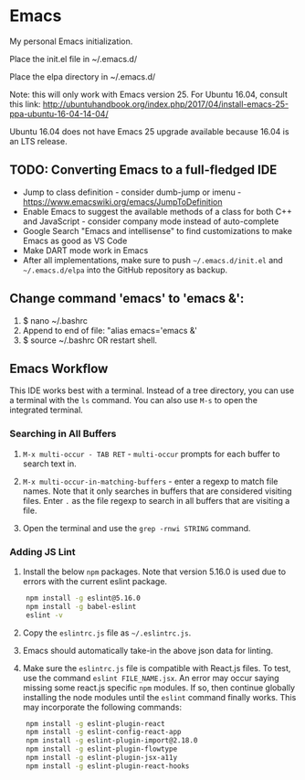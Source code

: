 # Emacs
My personal Emacs initialization.

Place the init.el file in ~/.emacs.d/

Place the elpa directory in ~/.emacs.d/

Note: this will only work with Emacs version 25. For Ubuntu 16.04, consult this link:
http://ubuntuhandbook.org/index.php/2017/04/install-emacs-25-ppa-ubuntu-16-04-14-04/

Ubuntu 16.04 does not have Emacs 25 upgrade available because 16.04
is an LTS release.

## TODO: Converting Emacs to a full-fledged IDE
* Jump to class definition - consider dumb-jump or imenu - https://www.emacswiki.org/emacs/JumpToDefinition
* Enable Emacs to suggest the available methods of a class for both
  C++ and JavaScript - consider company mode instead of
  auto-complete
* Google Search "Emacs and intellisense" to find customizations
  to make Emacs as good as VS Code
* Make DART mode work in Emacs
* After all implementations, make sure to push `~/.emacs.d/init.el`
  and `~/.emacs.d/elpa` into the GitHub repository as backup.

## Change command 'emacs' to 'emacs &':
1) $ nano ~/.bashrc
2) Append to end of file:
   "alias emacs='emacs &'
3) $ source ~/.bashrc OR restart shell.

## Emacs Workflow
This IDE works best with a terminal. Instead of a tree directory,
you can use a terminal with the `ls` command. You can also use
`M-s` to open the integrated terminal.

### Searching in All Buffers
1) `M-x multi-occur - TAB RET` - `multi-occur` prompts for each
buffer to search text in.

2) `M-x multi-occur-in-matching-buffers` - enter a regexp to match
file names. Note that it only searches in buffers that are
considered visiting files. Enter `.` as the file regexp to search in
all buffers that are visiting a file.

3) Open the terminal and use the `grep -rnwi STRING` command.

### Adding JS Lint
1) Install the below `npm` packages. Note that version 5.16.0 is
used due to errors with the current eslint package.
```bash
    npm install -g eslint@5.16.0
    npm install -g babel-eslint
    eslint -v
```

2) Copy the `eslintrc.js` file as `~/.eslintrc.js`.


3) Emacs should automatically take-in the above json data for
linting.

4) Make sure the `eslintrc.js` file is compatible with React.js
files. To test, use the command `eslint FILE_NAME.jsx`. An error may
occur saying missing some react.js specific `npm` modules. If so,
then continue globally installing the node modules until the
`eslint` command finally works. This may incorporate the following
commands:
```bash
    npm install -g eslint-plugin-react
    npm install -g eslint-config-react-app
    npm install -g eslint-plugin-import@2.18.0
    npm install -g eslint-plugin-flowtype
    npm install -g eslint-plugin-jsx-a11y
    npm install -g eslint-plugin-react-hooks
```
